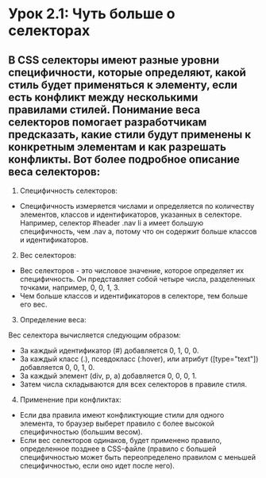 # Урок 2.1: Чуть больше о селекторах

## В CSS селекторы имеют разные уровни специфичности, которые определяют, какой стиль будет применяться к элементу, если есть конфликт между несколькими правилами стилей. Понимание веса селекторов помогает разработчикам предсказать, какие стили будут применены к конкретным элементам и как разрешать конфликты. Вот более подробное описание веса селекторов:

1. Специфичность селекторов:

- Специфичность измеряется числами и определяется по количеству элементов, классов и идентификаторов, указанных в селекторе.
Например, селектор #header .nav li a имеет большую специфичность, чем .nav a, потому что он содержит больше классов и идентификаторов.
2. Вес селекторов:

- Вес селекторов - это числовое значение, которое определяет их специфичность. Он представляет собой четыре числа, разделенных точками, например, 0, 0, 1, 3.
- Чем больше классов и идентификаторов в селекторе, тем больше его вес.
3. Определение веса:

Вес селектора вычисляется следующим образом:
- За каждый идентификатор (#) добавляется 0, 1, 0, 0.
- За каждый класс (.), псевдокласс (:hover), или атрибут ([type="text"]) добавляется 0, 0, 1, 0. 
- За каждый элемент (div, p, a) добавляется 0, 0, 0, 1.
- Затем числа складываются для всех селекторов в правиле стиля.
4. Применение при конфликтах:
- Если два правила имеют конфликтующие стили для одного элемента, то браузер выберет правило с более высокой специфичностью (большим весом).
- Если вес селекторов одинаков, будет применено правило, определенное позднее в CSS-файле (правило с большей специфичностью может быть переопределено правилом с меньшей специфичностью, если оно идет после него).